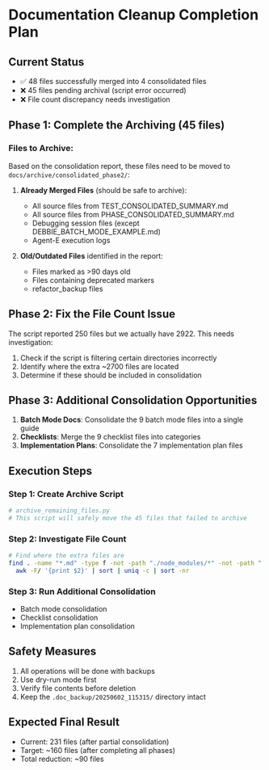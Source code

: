 # Documentation Cleanup Completion Plan

## Current Status
- ✅ 48 files successfully merged into 4 consolidated files
- ❌ 45 files pending archival (script error occurred)
- ❌ File count discrepancy needs investigation

## Phase 1: Complete the Archiving (45 files)

### Files to Archive:
Based on the consolidation report, these files need to be moved to `docs/archive/consolidated_phase2/`:

1. **Already Merged Files** (should be safe to archive):
   - All source files from TEST_CONSOLIDATED_SUMMARY.md
   - All source files from PHASE_CONSOLIDATED_SUMMARY.md
   - Debugging session files (except DEBBIE_BATCH_MODE_EXAMPLE.md)
   - Agent-E execution logs

2. **Old/Outdated Files** identified in the report:
   - Files marked as >90 days old
   - Files containing deprecated markers
   - refactor_backup files

## Phase 2: Fix the File Count Issue

The script reported 250 files but we actually have 2922. This needs investigation:
1. Check if the script is filtering certain directories incorrectly
2. Identify where the extra ~2700 files are located
3. Determine if these should be included in consolidation

## Phase 3: Additional Consolidation Opportunities

1. **Batch Mode Docs**: Consolidate the 9 batch mode files into a single guide
2. **Checklists**: Merge the 9 checklist files into categories
3. **Implementation Plans**: Consolidate the 7 implementation plan files

## Execution Steps

### Step 1: Create Archive Script
```python
# archive_remaining_files.py
# This script will safely move the 45 files that failed to archive
```

### Step 2: Investigate File Count
```bash
# Find where the extra files are
find . -name "*.md" -type f -not -path "./node_modules/*" -not -path "./.venv/*" | \
  awk -F/ '{print $2}' | sort | uniq -c | sort -nr
```

### Step 3: Run Additional Consolidation
- Batch mode consolidation
- Checklist consolidation
- Implementation plan consolidation

## Safety Measures
1. All operations will be done with backups
2. Use dry-run mode first
3. Verify file contents before deletion
4. Keep the `.doc_backup/20250602_115315/` directory intact

## Expected Final Result
- Current: 231 files (after partial consolidation)
- Target: ~160 files (after completing all phases)
- Total reduction: ~90 files